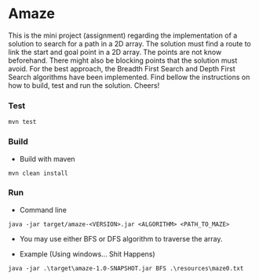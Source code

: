 # Amaze
This is the mini project (assignment) regarding the implementation of a solution to search for a path in a 2D array.
The solution must find a route to link the start and goal point in a 2D array. The points are not know beforehand.
There might also be blocking points that the solution must avoid.
For the best approach, the Breadth First Search and Depth First Search algorithms have been implemented.
Find bellow the instructions on how to build, test and run the solution. Cheers!

### Test
```
mvn test
```

### Build

* Build with maven
```
mvn clean install
```

### Run

* Command line
```
java -jar target/amaze-<VERSION>.jar <ALGORITHM> <PATH_TO_MAZE>
```

* You may use either BFS or DFS algorithm to traverse the array.

* Example (Using windows... Shit Happens)
```
java -jar .\target\amaze-1.0-SNAPSHOT.jar BFS .\resources\maze0.txt
```
